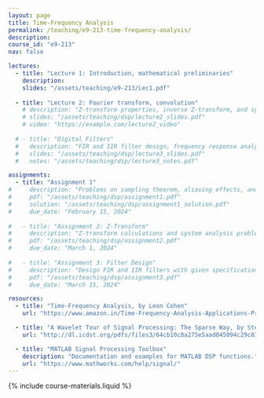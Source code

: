```yaml
---
layout: page
title: Time-Frequency Analysis
permalink: /teaching/e9-213-time-frequency-analysis/
description:
course_id: "e9-213"
nav: false

lectures:
  - title: "Lecture 1: Introduction, mathematical preliminaries"
    description:
    slides: "/assets/teaching/e9-213/Lec1.pdf"
  
  - title: "Lecture 2: Fourier transform, convolution"
    # description: "Z-transform properties, inverse Z-transform, and system analysis"
    # slides: "/assets/teaching/dsp/lecture2_slides.pdf"
    # video: "https://example.com/lecture2_video"
  
  # - title: "Digital Filters"
  #   description: "FIR and IIR filter design, frequency response analysis"
  #   slides: "/assets/teaching/dsp/lecture3_slides.pdf"
  #   notes: "/assets/teaching/dsp/lecture3_notes.pdf"

assignments:
  - title: "Assignment 1"
#     description: "Problems on sampling theorem, aliasing effects, and reconstruction"
#     pdf: "/assets/teaching/dsp/assignment1.pdf"
#     solution: "/assets/teaching/dsp/assignment1_solution.pdf"
#     due_date: "February 15, 2024"
  
#   - title: "Assignment 2: Z-Transform"
#     description: "Z-transform calculations and system analysis problems"
#     pdf: "/assets/teaching/dsp/assignment2.pdf"
#     due_date: "March 1, 2024"
  
#   - title: "Assignment 3: Filter Design"
#     description: "Design FIR and IIR filters with given specifications"
#     pdf: "/assets/teaching/dsp/assignment3.pdf"
#     due_date: "March 15, 2024"

resources:
  - title: "Time-Frequency Analysis, by Leon Cohen"
    url: "https://www.amazon.in/Time-Frequency-Analysis-Applications-Prentice-Hall/dp/0135945321"

  - title: "A Wavelet Tour of Signal Processing: The Sparse Way, by Stephane Mallat"
    url: "http://dl.icdst.org/pdfs/files3/64cb10c8a275e5aad045094c29c036e2.pdf"

  - title: "MATLAB Signal Processing Toolbox"
    description: "Documentation and examples for MATLAB DSP functions."
    url: "https://www.mathworks.com/help/signal/"
---
```


<!-- <div style="border: 3px solid #e67e22; background-color: #fff8e1; padding: 24px; border-radius: 8px; margin: 32px 0; font-size: 1.2em; color: black;">
<strong style="color: black;">Important Announcement:</strong><br>
First class is on Aug. 5, 2025 from 11:40 AM, EE C240. Please register for the course on SAP or send an email to <a href="mailto:css@iisc.ac.in">css@iisc.ac.in</a>.
</div> -->

{% include course-materials.liquid %}
